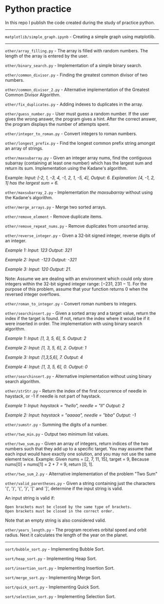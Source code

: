 # Python practice
In this repo I publish the code created during the study of practice python.

---
`matplotlib/simple_graph.ipynb` - Creating a simple graph using matplotlib.

---
`other/array_filling.py` - The array is filled with random numbers. The length of the array is entered by the user.

`other/binary_search.py` - Implementation of a simple binary search.

`other/common_divisor.py` - Finding the greatest common divisor of two numbers.

`other/common_divisor_2.py` - Alternative implementation of the Greatest Common Divisor Algorithm.

`other/fix_duplicates.py` - Adding indexes to duplicates in the array.

`other/guess_number.py` - User must guess a random number. If the user gives the wrong answer, the program gives a hint. After the correct answer, the program displays the number of attempts spent.

`other/integer_to_roman.py` - Convert integers to roman numbers.

`other/longest_prefix.py` - Find the longest common prefix string amongst an array of strings.

`other/maxsubarray.py` - Given an integer array nums, find the contiguous subarray (containing at least one number) which has the largest sum and return its sum. Implementation using the Kadane's algorithm.

Example:
_Input: [-2, 1, -3, 4, -1, 2, 1, -5, 4],
Output: 6.
Explanation: [4, -1, 2, 1] has the largest sum = 6._

`other/maxsubarray_2.py` - Implementation _the maxsubarray_ without using the Kadane's algorithm.

`other/merge_arrays.py` - Merge two sorted arrays.

`other/remove_element` - Remove duplicate items.

`other/remove_repeat_nums.py` - Remove duplicates from unsorted array.

`other/reverse_integer.py` - Given a 32-bit signed integer, reverse digits of an integer.

_Example 1: Input: 123 Output: 321_

_Example 2: Input: -123 Output: -321_

_Example 3: Input: 120 Output: 21._

Note: Assume we are dealing with an environment which could only store integers within the 32-bit signed integer range: [−231,  231 − 1]. For the purpose of this problem, assume that your function returns 0 when the reversed integer overflows.

`other/roman_to_integer.py` - Convert roman numbers to integers.

`other/searchinsert.py` - Given a sorted array and a target value, return the index if the target is found. If not, return the index where it would be if it were inserted in order. The implementation with using binary search algorithm.

_Example 1: Input: [1, 3, 5, 6], 5. Output: 2_

_Example 2: Input: [1, 3, 5, 6], 2. Output: 1_

_Example 3: Input: [1,3,5,6], 7. Output: 4_

_Example 4: Input: [1, 3, 5, 6], 0. Output: 0_

`other/searchinsert.py` - Alternative implementation without using binary search algorithm.

`other/strStr.py` - Return the index of the first occurrence of needle in haystack, or -1 if needle is not part of haystack.

_Example 1: Input: haystack = "hello", needle = "ll" Output: 2_

_Example 2: Input: haystack = "aaaaa", needle = "bba" Output: -1_

`other/sumstr.py` - Summing the digits of a number.

`other/two_min.py` - Output two minimum list values.

`other/two_sum.py` - Given an array of integers, return indices of the two numbers such that they add up to a specific target.
You may assume that each input would have exactly one solution, and you may not use the same element twice.
Example: Given nums = [2, 7, 11, 15], target = 9, Because nums[0] + nums[1] = 2 + 7 = 9, return [0, 1].

`other/two_sum_2.py` - Alternative implementation of the problem "Two Sum"

`other/valid_parentheses.py` - Given a string containing just the characters '(', ')', '{', '}', '[' and ']', determine if the input string is valid.

An input string is valid if:

    Open brackets must be closed by the same type of brackets.
    Open brackets must be closed in the correct order.

Note that an empty string is also considered valid.

`other/years_length.py` - The program receives orbital speed and orbit radius. Next it calculates the length of the year on the planet.

---
`sort/bubble_sort.py` - Implementing Bubble Sort.

`sort/heap_sort.py` - Implementing Heap Sort.

`sort/insertion_sort.py` - Implementing Insertion Sort.

`sort/merge_sort.py` - Implementing Merge Sort.

`sort/quick_sort.py` - Implementing Quick Sort.

`sort/selection_sort.py` - Implementing Selection Sort.
